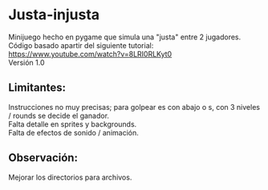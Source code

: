 # Justa-injusta
Minijuego hecho en pygame que simula una "justa" entre 2 jugadores. </br>
Código basado apartir del siguiente tutorial: https://www.youtube.com/watch?v=8LRI0RLKyt0 </br>
Versión 1.0 
## Limitantes:
Instrucciones no muy precisas; para golpear es con abajo o s, con 3 niveles / rounds se decide el ganador. </br>
Falta detalle en sprites y backgrounds. </br>
Falta de efectos de sonido / animación. </br>
## Observación:
Mejorar los directorios para archivos.
